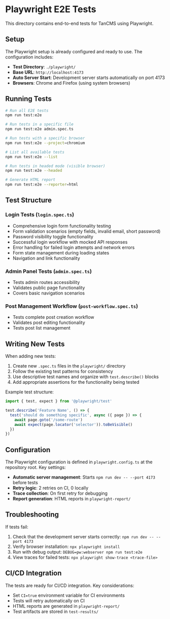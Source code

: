 # Playwright E2E Tests

This directory contains end-to-end tests for TanCMS using Playwright.

## Setup

The Playwright setup is already configured and ready to use. The configuration includes:

- **Test Directory**: `./playwright/`
- **Base URL**: `http://localhost:4173`
- **Auto Server Start**: Development server starts automatically on port 4173
- **Browsers**: Chrome and Firefox (using system browsers)

## Running Tests

```bash
# Run all E2E tests
npm run test:e2e

# Run tests in a specific file
npm run test:e2e admin.spec.ts

# Run tests with a specific browser
npm run test:e2e --project=chromium

# List all available tests
npm run test:e2e --list

# Run tests in headed mode (visible browser)
npm run test:e2e --headed

# Generate HTML report
npm run test:e2e --reporter=html
```

## Test Structure

### Login Tests (`login.spec.ts`)
- Comprehensive login form functionality testing
- Form validation scenarios (empty fields, invalid email, short password)
- Password visibility toggle functionality
- Successful login workflow with mocked API responses
- Error handling for failed login attempts and network errors
- Form state management during loading states
- Navigation and link functionality

### Admin Panel Tests (`admin.spec.ts`)
- Tests admin routes accessibility
- Validates public page functionality
- Covers basic navigation scenarios

### Post Management Workflow (`post-workflow.spec.ts`)
- Tests complete post creation workflow
- Validates post editing functionality
- Tests post list management

## Writing New Tests

When adding new tests:

1. Create new `.spec.ts` files in the `playwright/` directory
2. Follow the existing test patterns for consistency
3. Use descriptive test names and organize with `test.describe()` blocks
4. Add appropriate assertions for the functionality being tested

Example test structure:
```typescript
import { test, expect } from '@playwright/test'

test.describe('Feature Name', () => {
  test('should do something specific', async ({ page }) => {
    await page.goto('/some-route')
    await expect(page.locator('selector')).toBeVisible()
  })
})
```

## Configuration

The Playwright configuration is defined in `playwright.config.ts` at the repository root. Key settings:

- **Automatic server management**: Starts `npm run dev -- --port 4173` before tests
- **Retry logic**: 2 retries on CI, 0 locally
- **Trace collection**: On first retry for debugging
- **Report generation**: HTML reports in `playwright-report/`

## Troubleshooting

If tests fail:

1. Check that the development server starts correctly: `npm run dev -- --port 4173`
2. Verify browser installation: `npx playwright install`
3. Run with debug output: `DEBUG=pw:webserver npm run test:e2e`
4. View traces for failed tests: `npx playwright show-trace <trace-file>`

## CI/CD Integration

The tests are ready for CI/CD integration. Key considerations:

- Set `CI=true` environment variable for CI environments
- Tests will retry automatically on CI
- HTML reports are generated in `playwright-report/`
- Test artifacts are stored in `test-results/`